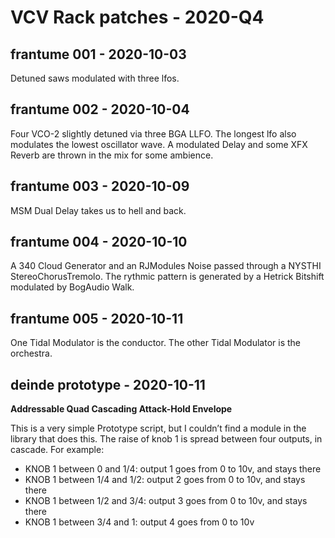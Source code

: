 # VCV Rack patches - 2020-Q4

## frantume 001 - 2020-10-03

Detuned saws modulated with three lfos.

## frantume 002 - 2020-10-04

Four VCO-2 slightly detuned via three BGA LLFO. The longest lfo also modulates the
lowest oscillator wave. A modulated Delay and some XFX Reverb are thrown in the mix
for some ambience.

## frantume 003 - 2020-10-09

MSM Dual Delay takes us to hell and back.

## frantume 004 - 2020-10-10

A 340 Cloud Generator and an RJModules Noise passed through a NYSTHI StereoChorusTremolo.
The rythmic pattern is generated by a Hetrick Bitshift modulated by BogAudio Walk.

## frantume 005 - 2020-10-11

One Tidal Modulator is the conductor. The other Tidal Modulator is the orchestra.

## deinde prototype - 2020-10-11

**Addressable Quad Cascading Attack-Hold Envelope**

This is a very simple Prototype script, but I couldn’t find a module in the library that does this.
The raise of knob 1 is spread between four outputs, in cascade. For example:

- KNOB 1 between 0 and 1/4: output 1 goes from 0 to 10v, and stays there
- KNOB 1 between 1/4 and 1/2: output 2 goes from 0 to 10v, and stays there
- KNOB 1 between 1/2 and 3/4: output 3 goes from 0 to 10v, and stays there
- KNOB 1 between 3/4 and 1: output 4 goes from 0 to 10v
